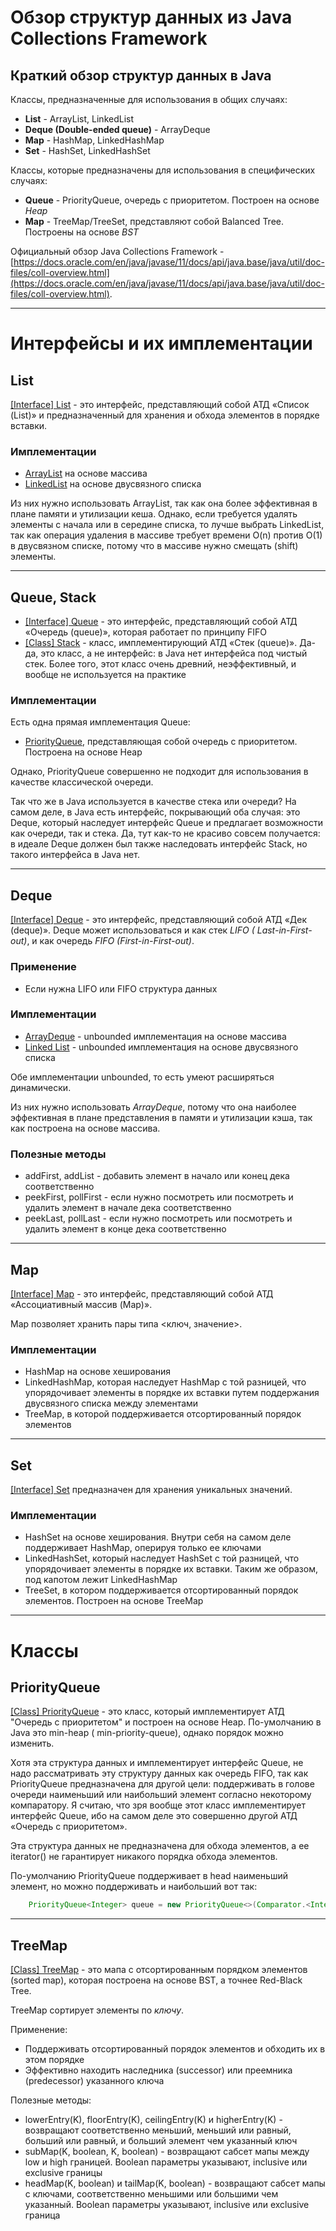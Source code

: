 # Обзор структур данных из Java Collections Framework

## Краткий обзор структур данных в Java

Классы, предназначенные для использования в общих случаях:

- **List** - ArrayList, LinkedList
- **Deque (Double-ended queue)** - ArrayDeque
- **Map** - HashMap, LinkedHashMap
- **Set** - HashSet, LinkedHashSet

Классы, которые предназначены для использования в специфических случаях:

- **Queue** - PriorityQueue, очередь с приоритетом. Построен на основе *Heap*
- **Map** - TreeMap/TreeSet, представляют собой Balanced Tree. Построены на основе *BST*

Официальный обзор Java Collections Framework - [https://docs.oracle.com/en/java/javase/11/docs/api/java.base/java/util/doc-files/coll-overview.html](https://docs.oracle.com/en/java/javase/11/docs/api/java.base/java/util/doc-files/coll-overview.html).

---

# Интерфейсы и их имплементации

## List

[[Interface] List](https://docs.oracle.com/en/java/javase/11/docs/api/java.base/java/util/List.html) - это интерфейс, представляющий
собой АТД «Список (List)» и предназначенный для хранения и обхода элементов в порядке вставки.

### Имплементации

- [ArrayList](https://docs.oracle.com/en/java/javase/11/docs/api/java.base/java/util/ArrayList.html) на основе массива
- [LinkedList](https://docs.oracle.com/en/java/javase/11/docs/api/java.base/java/util/LinkedList.html) на основе двусвязного списка

Из них нужно использовать ArrayList, так как она более эффективная в плане памяти и утилизации кеша. Однако, если
требуется удалять элементы с начала или в середине списка, то лучше выбрать LinkedList, так как операция удаления в
массиве требует времени O(n) против O(1) в двусвязном списке, потому что в массиве нужно смещать (shift) элементы.

---

## Queue, Stack

- [[Interface] Queue](https://docs.oracle.com/en/java/javase/11/docs/api/java.base/java/util/Queue.html) - это интерфейс,
  представляющий собой АТД «Очередь (queue)», которая работает по принципу FIFO
- [[Class] Stack](https://docs.oracle.com/en/java/javase/11/docs/api/java.base/java/util/Stack.html) - класс, имплементирующий
  АТД «Стек (queue)». Да-да, это класс, а не интерфейс: в Java нет интерфейса под чистый стек. Более того, этот класс
  очень древний, неэффективный, и вообще не используется на практике

### Имплементации

Есть одна прямая имплементация Queue:
- [PriorityQueue](https://docs.oracle.com/en/java/javase/11/docs/api/java.base/java/util/PriorityQueue.html), представляющая собой очередь с приоритетом. Построена на основе Heap

Однако, PriorityQueue совершенно не подходит для использования в качестве классической очереди.

Так что же в Java используется в качестве стека или очереди? На самом деле, в Java есть интерфейс, покрывающий оба
случая: это Deque, который наследует интерфейс Queue и предлагает возможности как очереди, так и стека. Да, тут как-то
не красиво совсем получается: в идеале Deque должен был также наследовать интерфейс Stack, но такого интерфейса в Java
нет.

---

## Deque

[[Interface] Deque](https://docs.oracle.com/en/java/javase/11/docs/api/java.base/java/util/Deque.html) - это интерфейс, представляющий собой АТД «Дек (deque)». Deque может использоваться и как стек *LIFO (
Last-in-First-out)*, и как очередь *FIFO (First-in-First-out)*.

### Применение

- Если нужна LIFO или FIFO структура данных

### Имплементации

- [ArrayDeque](https://docs.oracle.com/en/java/javase/11/docs/api/java.base/java/util/ArrayDeque.html) - unbounded имплементация на основе массива
- [Linked List](https://docs.oracle.com/en/java/javase/11/docs/api/java.base/java/util/LinkedList.html) - unbounded имплементация на основе двусвязного списка

Обе имплементации unbounded, то есть умеют расширяться динамически.

Из них нужно использовать *ArrayDeque*, потому что она наиболее эффективная в плане представления в памяти и утилизации
кэша, так как построена на основе массива.

### Полезные методы

- addFirst, addList - добавить элемент в начало или конец дека соответственно
- peekFirst, pollFirst - если нужно посмотреть или посмотреть и удалить элемент в начале дека соответственно
- peekLast, pollLast - если нужно посмотреть или посмотреть и удалить элемент в конце дека соответственно

---

## Map

[[Interface] Map](https://docs.oracle.com/en/java/javase/11/docs/api/java.base/java/util/Map.html) - это интерфейс, представляющий
собой АТД «Ассоциативный массив (Map)».

Map позволяет хранить пары типа <ключ, значение>.

### Имплементации

- HashMap на основе хеширования
- LinkedHashMap, которая наследует HashMap с той разницей, что упорядочивает элементы в порядке их вставки путем
  поддержания двусвязного списка между элементами
- TreeMap, в которой поддерживается отсортированный порядок элементов

---

## Set

[[Interface] Set](https://docs.oracle.com/en/java/javase/11/docs/api/java.base/java/util/Set.html) предназначен для хранения
уникальных значений.

### Имплементации

- HashSet на основе хеширования. Внутри себя на самом деле поддерживает HashMap, оперируя только ее ключами
- LinkedHashSet, который наследует HashSet с той разницей, что упорядочивает элементы в порядке их вставки. Таким же
  образом, под капотом лежит LinkedHashMap
- TreeSet, в котором поддерживается отсортированный порядок элементов. Построен на основе TreeMap

---

# Классы

## PriorityQueue

[[Class] PriorityQueue](https://docs.oracle.com/en/java/javase/11/docs/api/java.base/java/util/PriorityQueue.html) - это класс,
который имплементирует АТД "Очередь с приоритетом" и построен на основе Heap. По-умолчанию в Java это min-heap (
min-priority-queue), однако порядок можно изменить.

Хотя эта структура данных и имплементирует интерфейс Queue, не надо рассматривать эту структуру данных как очередь FIFO,
так как PriorityQueue предназначена для другой цели: поддерживать в голове очереди наименьший или наибольший элемент
согласно некоторому компаратору. Я считаю, что зря вообще этот класс имплементирует интерфейс Queue, ибо на самом деле
это совершенно другой АТД «Очередь с приоритетом».

Эта структура данных не предназначена для обхода элементов, а ее iterator() не гарантирует никакого порядка обхода
элементов.

По-умолчанию PriorityQueue поддерживает в head наименьший элемент, но можно поддерживать и наибольший вот так:

```java
    PriorityQueue<Integer> queue = new PriorityQueue<>(Comparator.<Integer>naturalOrder().reversed());
```

---

## TreeMap

[[Class] TreeMap](https://docs.oracle.com/en/java/javase/11/docs/api/java.base/java/util/TreeMap.html) - это мапа с
отсортированным порядком элементов (sorted map), которая построена на основе BST, а точнее Red-Black Tree.

TreeMap сортирует элементы по *ключу*.

Применение:

- Поддерживать отсортированный порядок элементов и обходить их в этом порядке
- Эффективно находить наследника (successor) или преемника (predecessor) указанного ключа

Полезные методы:

- lowerEntry(K), floorEntry(K), ceilingEntry(K) и higherEntry(K) - возвращают соответственно меньший, меньший или
  равный, больший или равный, и больший элемент чем указанный ключ
- subMap(K, boolean, K, boolean) - возвращают сабсет мапы между low и high границей. Boolean параметры указывают,
  inclusive или exclusive границы
- headMap(K, boolean) и tailMap(K, boolean) - возвращают сабсет мапы с ключами, соответственно меньшими или большими чем
  указанный. Boolean параметры указывают, inclusive или exclusive граница
